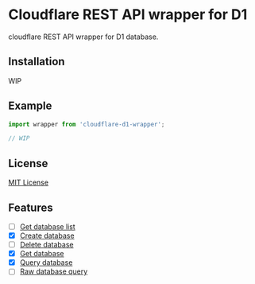 # Cloudflare REST API wrapper for D1
cloudflare REST API wrapper for D1 database.

## Installation
WIP

## Example
```typescript
import wrapper from 'cloudflare-d1-wrapper';

// WIP

```

## License
[MIT License](https://choosealicense.com/licenses/mit/)

## Features
- [ ] [Get database list](https://developers.cloudflare.com/api/operations/cloudflare-d1-list-databases)
- [x] [Create database](https://developers.cloudflare.com/api/operations/cloudflare-d1-create-database)
- [ ] [Delete database](https://developers.cloudflare.com/api/operations/cloudflare-d1-delete-database)
- [x] [Get database](https://developers.cloudflare.com/api/operations/cloudflare-d1-get-database)
- [x] [Query database](https://developers.cloudflare.com/api/operations/cloudflare-d1-query-database)
- [ ] [Raw database query](https://developers.cloudflare.com/api/operations/cloudflare-d1-raw-database-query)
